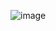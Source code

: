 ![image](https://github.com/priyalgoti07/etch-a-sketch/assets/107545908/c725de45-cdb3-4f4d-8269-b1f7346147b6)

